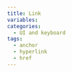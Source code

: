 ```yaml
---
title: Link
variables:
categories:
  - UI and keyboard
tags:
  - anchor
  - hyperlink
  - href
---
```

